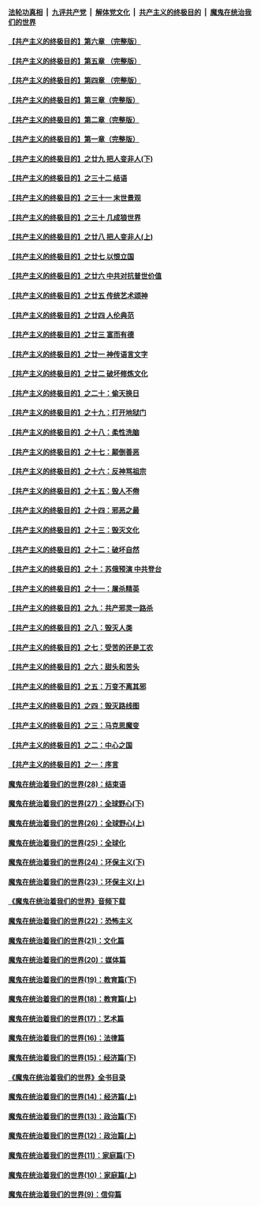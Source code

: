

####  [法轮功真相](../../../../basic/blob/master/README.md?t=04220301) &nbsp;|&nbsp; [九评共产党](../../../../9ping.md/blob/master/README.md?t=04220301) &nbsp;|&nbsp; [解体党文化](../../../../jtdwh.md/blob/master/README.md?t=04220301)  &nbsp;|&nbsp; [共产主义的终极目的](../../../../gczydzjmd.md/blob/master/README.md?t=04220301) &nbsp;|&nbsp; [魔鬼在统治我们的世界](../../../../mgztzwmdsj.md/blob/master/README.md?t=04220301) 

#### [【共产主义的终极目的】第六章 （完整版）](../pages/nsc422/n11428913.md?t=04220301) 

#### [【共产主义的终极目的】第五章 （完整版）](../pages/nsc422/n11428912.md?t=04220301) 

#### [【共产主义的终极目的】第四章 （完整版）](../pages/nsc422/n11428907.md?t=04220301) 

#### [【共产主义的终极目的】第三章（完整版）](../pages/nsc422/n11428848.md?t=04220301) 

#### [【共产主义的终极目的】第二章（完整版）](../pages/nsc422/n11428831.md?t=04220301) 

#### [【共产主义的终极目的】第一章（完整版）](../pages/nsc422/n11417651.md?t=04220301) 

#### [【共产主义的终极目的】之廿九 把人变非人(下)](../pages/nsc422/n11344140.md?t=04220301) 

#### [【共产主义的终极目的】之三十二 结语](../pages/nsc422/n11360535.md?t=04220301) 

#### [【共产主义的终极目的】之三十一 末世景观](../pages/nsc422/n11351129.md?t=04220301) 

#### [【共产主义的终极目的】之三十 几成狼世界](../pages/nsc422/n11348280.md?t=04220301) 

#### [【共产主义的终极目的】之廿八 把人变非人(上)](../pages/nsc422/n11340492.md?t=04220301) 

#### [【共产主义的终极目的】之廿七 以恨立国](../pages/nsc422/n11336944.md?t=04220301) 

#### [【共产主义的终极目的】之廿六 中共对抗普世价值](../pages/nsc422/n11324785.md?t=04220301) 

#### [【共产主义的终极目的】之廿五 传统艺术颂神](../pages/nsc422/n11296396.md?t=04220301) 

#### [【共产主义的终极目的】之廿四 人伦典范](../pages/nsc422/n11296397.md?t=04220301) 

#### [【共产主义的终极目的】之廿三 富而有德](../pages/nsc422/n11283598.md?t=04220301) 

#### [【共产主义的终极目的】之廿一 神传语言文字](../pages/nsc422/n11263265.md?t=04220301) 

#### [【共产主义的终极目的】之廿二 破坏修炼文化](../pages/nsc422/n11245728.md?t=04220301) 

#### [【共产主义的终极目的】之二十：偷天换日](../pages/nsc422/n11238846.md?t=04220301) 

#### [【共产主义的终极目的】之十九：打开地狱门](../pages/nsc422/n11206376.md?t=04220301) 

#### [【共产主义的终极目的】之十八：柔性洗脑](../pages/nsc422/n11199994.md?t=04220301) 

#### [【共产主义的终极目的】之十七：颠倒善恶](../pages/nsc422/n11179782.md?t=04220301) 

#### [【共产主义的终极目的】之十六：反神骂祖宗](../pages/nsc422/n11166798.md?t=04220301) 

#### [【共产主义的终极目的】之十五：毁人不倦](../pages/nsc422/n11166792.md?t=04220301) 

#### [【共产主义的终极目的】之十四：邪恶之最](../pages/nsc422/n11150249.md?t=04220301) 

#### [【共产主义的终极目的】之十三：毁灭文化](../pages/nsc422/n11135227.md?t=04220301) 

#### [【共产主义的终极目的】之十二：破坏自然](../pages/nsc422/n11135214.md?t=04220301) 

#### [【共产主义的终极目的】之十：苏俄预演 中共登台](../pages/nsc422/n11118424.md?t=04220301) 

#### [【共产主义的终极目的】之十一：屠杀精英](../pages/nsc422/n11118442.md?t=04220301) 

#### [【共产主义的终极目的】之九：共产邪灵一路杀](../pages/nsc422/n11114139.md?t=04220301) 

#### [【共产主义的终极目的】之八：毁灭人类](../pages/nsc422/n11108503.md?t=04220301) 

#### [【共产主义的终极目的】之七：受苦的还是工农](../pages/nsc422/n11101809.md?t=04220301) 

#### [【共产主义的终极目的】之六：甜头和苦头](../pages/nsc422/n11096971.md?t=04220301) 

#### [【共产主义的终极目的】之五：万变不离其邪](../pages/nsc422/n11091285.md?t=04220301) 

#### [【共产主义的终极目的】之四：毁灭路线图](../pages/nsc422/n11086284.md?t=04220301) 

#### [【共产主义的终极目的】之三：马克思魔变](../pages/nsc422/n11061941.md?t=04220301) 

#### [【共产主义的终极目的】之二：中心之国](../pages/nsc422/n11047728.md?t=04220301) 

#### [【共产主义的终极目的】之一：序言](../pages/nsc422/n11086077.md?t=04220301) 

#### [魔鬼在统治着我们的世界(28)：结束语](../pages/nsc422/n10936246.md?t=04220301) 

#### [魔鬼在统治着我们的世界(27)：全球野心(下)](../pages/nsc422/n10928319.md?t=04220301) 

#### [魔鬼在统治着我们的世界(26)：全球野心(上)](../pages/nsc422/n10900318.md?t=04220301) 

#### [魔鬼在统治着我们的世界(25)：全球化](../pages/nsc422/n10788205.md?t=04220301) 

#### [魔鬼在统治着我们的世界(24)：环保主义(下)](../pages/nsc422/n10695307.md?t=04220301) 

#### [魔鬼在统治着我们的世界(23)：环保主义(上)](../pages/nsc422/n10688613.md?t=04220301) 

#### [《魔鬼在统治着我们的世界》音频下载](../pages/nsc422/n10635553.md?t=04220301) 

#### [魔鬼在统治着我们的世界(22)：恐怖主义](../pages/nsc422/n10614727.md?t=04220301) 

#### [魔鬼在统治着我们的世界(21)：文化篇](../pages/nsc422/n10597706.md?t=04220301) 

#### [魔鬼在统治着我们的世界(20)：媒体篇](../pages/nsc422/n10586579.md?t=04220301) 

#### [魔鬼在统治着我们的世界(19)：教育篇(下)](../pages/nsc422/n10564808.md?t=04220301) 

#### [魔鬼在统治着我们的世界(18)：教育篇(上)](../pages/nsc422/n10526970.md?t=04220301) 

#### [魔鬼在统治着我们的世界(17)：艺术篇](../pages/nsc422/n10499093.md?t=04220301) 

#### [魔鬼在统治着我们的世界(16)：法律篇](../pages/nsc422/n10485969.md?t=04220301) 

#### [魔鬼在统治着我们的世界(15)：经济篇(下)](../pages/nsc422/n10469975.md?t=04220301) 

#### [《魔鬼在统治着我们的世界》全书目录](../pages/nsc422/n10464261.md?t=04220301) 

#### [魔鬼在统治着我们的世界(14)：经济篇(上)](../pages/nsc422/n10457370.md?t=04220301) 

#### [魔鬼在统治着我们的世界(13)：政治篇(下)](../pages/nsc422/n10448270.md?t=04220301) 

#### [魔鬼在统治着我们的世界(12)：政治篇(上)](../pages/nsc422/n10444576.md?t=04220301) 

#### [魔鬼在统治着我们的世界(11)：家庭篇(下)](../pages/nsc422/n10440961.md?t=04220301) 

#### [魔鬼在统治着我们的世界(10)：家庭篇(上)](../pages/nsc422/n10435448.md?t=04220301) 

#### [魔鬼在统治着我们的世界(9)：信仰篇](../pages/nsc422/n10432159.md?t=04220301) 

